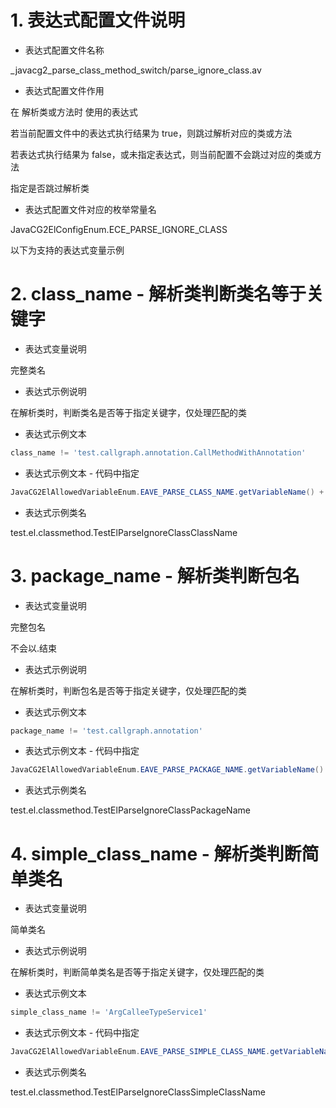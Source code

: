 # 1. 表达式配置文件说明

- 表达式配置文件名称

_javacg2_parse_class_method_switch/parse_ignore_class.av

- 表达式配置文件作用

在 解析类或方法时 使用的表达式

若当前配置文件中的表达式执行结果为 true，则跳过解析对应的类或方法

若表达式执行结果为 false，或未指定表达式，则当前配置不会跳过对应的类或方法

指定是否跳过解析类

- 表达式配置文件对应的枚举常量名

JavaCG2ElConfigEnum.ECE_PARSE_IGNORE_CLASS

以下为支持的表达式变量示例

# 2. class_name - 解析类判断类名等于关键字

- 表达式变量说明

完整类名

- 表达式示例说明

在解析类时，判断类名是否等于指定关键字，仅处理匹配的类

- 表达式示例文本

```js
class_name != 'test.callgraph.annotation.CallMethodWithAnnotation'
```

- 表达式示例文本 - 代码中指定

```java
JavaCG2ElAllowedVariableEnum.EAVE_PARSE_CLASS_NAME.getVariableName() + " != 'test.callgraph.annotation.CallMethodWithAnnotation'"
```

- 表达式示例类名

test.el.classmethod.TestElParseIgnoreClassClassName

# 3. package_name - 解析类判断包名

- 表达式变量说明

完整包名

不会以.结束

- 表达式示例说明

在解析类时，判断包名是否等于指定关键字，仅处理匹配的类

- 表达式示例文本

```js
package_name != 'test.callgraph.annotation'
```

- 表达式示例文本 - 代码中指定

```java
JavaCG2ElAllowedVariableEnum.EAVE_PARSE_PACKAGE_NAME.getVariableName() + " != 'test.callgraph.annotation'"
```

- 表达式示例类名

test.el.classmethod.TestElParseIgnoreClassPackageName

# 4. simple_class_name - 解析类判断简单类名

- 表达式变量说明

简单类名

- 表达式示例说明

在解析类时，判断简单类名是否等于指定关键字，仅处理匹配的类

- 表达式示例文本

```js
simple_class_name != 'ArgCalleeTypeService1'
```

- 表达式示例文本 - 代码中指定

```java
JavaCG2ElAllowedVariableEnum.EAVE_PARSE_SIMPLE_CLASS_NAME.getVariableName() + " != 'ArgCalleeTypeService1'"
```

- 表达式示例类名

test.el.classmethod.TestElParseIgnoreClassSimpleClassName

